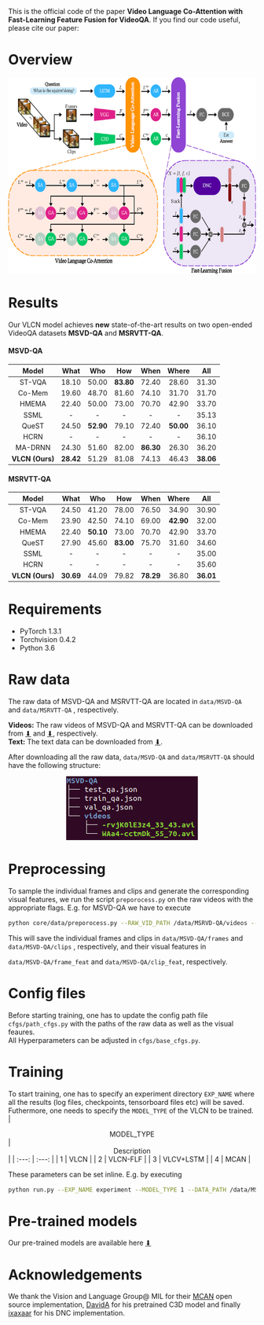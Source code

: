 This is the official code of the paper **Video Language Co-Attention with Fast-Learning Feature Fusion for VideoQA**.
If you find our code useful, please cite our paper:

# Overview
<p align="center"><img src="assets/overview_project_one.png" alt="drawing" width="600" height="400"/></p>

# Results 
Our VLCN model achieves **new** state-of-the-art results on two open-ended VideoQA datasets **MSVD-QA** and **MSRVTT-QA**.
#### MSVD-QA
| <center>Model</center> | <center>What</center> | <center>Who</center> | <center>How</center> | <center>When</center> | <center>Where</center> | <center>All</center> |
| :---: | :---: | :---: | :---: | :---: | :---: | :---: |
|  ST-VQA | 18.10 | 50.00 | **83.80** | 72.40 | 28.60 | 31.30 |
|  Co-Mem | 19.60 | 48.70 | 81.60 | 74.10 | 31.70 | 31.70 |
|  HMEMA  | 22.40 | 50.00 | 73.00 | 70.70 | 42.90 | 33.70 |
|  SSML   | - | - | - | - | - | 35.13 |
|  QueST   | 24.50 | **52.90** | 79.10 | 72.40 | **50.00** | 36.10 |
|  HCRN   | - | - | - | - | - | 36.10 |
|  MA-DRNN   | 24.30 | 51.60 | 82.00 | **86.30** | 26.30 | 36.20 |
|  **VLCN (Ours)**   | **28.42** | 51.29 | 81.08 | 74.13 | 46.43 | **38.06** |

#### MSRVTT-QA
| <center>Model</center> | <center>What</center> | <center>Who</center> | <center>How</center> | <center>When</center> | <center>Where</center> | <center>All</center> |
| :---: | :---: | :---: | :---: | :---: | :---: | :---: |
|  ST-VQA | 24.50 | 41.20 | 78.00 | 76.50 | 34.90 | 30.90 |
|  Co-Mem | 23.90 | 42.50 | 74.10 | 69.00 | **42.90** | 32.00 |
|  HMEMA  | 22.40 | **50.10** | 73.00 | 70.70 | 42.90 | 33.70 |
|  QueST   | 27.90 | 45.60 | **83.00** | 75.70 | 31.60 | 34.60 |
|  SSML   | - | - | - | - | - | 35.00 |
|  HCRN   | - | - | - | - | - | 35.60 |
|  **VLCN (Ours)**   | **30.69** | 44.09 | 79.82 | **78.29** | 36.80 | **36.01** |

# Requirements 
- PyTorch 1.3.1<br/>
- Torchvision 0.4.2<br/>
- Python 3.6

# Raw data
The raw data of MSVD-QA and MSRVTT-QA are located in 
``
data/MSVD-QA
``
and 
``
data/MSRVTT-QA
``
, respectively.<br/>

**Videos:** The raw videos of MSVD-QA and MSRVTT-QA can be downloaded from [⬇](https://www.cs.utexas.edu/users/ml/clamp/videoDescription/) and [⬇](https://www.mediafire.com/folder/h14iarbs62e7p/shared), respectively.<br/>
**Text:** The text data can be downloaded from [⬇](https://github.com/xudejing/video-question-answering).<br/>

After downloading all the raw data, ``
data/MSVD-QA
``
and 
``
data/MSRVTT-QA
``
should have the following structure:
<p align="center"><img src="assets/structure.png" alt="PHP Terminal style set text color" /></p>

# Preprocessing
To sample the individual frames and clips and generate the corresponding visual features, we run the script 
``
preporocess.py
``
on the raw videos with the appropriate flags. E.g. for MSVD-QA we have to execute
```bash
python core/data/preporocess.py --RAW_VID_PATH /data/MSRVD-QA/videos --C3D_PATH path_to_pretrained_c3d
```
This will save the individual frames and clips in 
``
data/MSVD-QA/frames
``
and 
``
data/MSVD-QA/clips
``
, respectively, and their visual features in 

``
data/MSVD-QA/frame_feat
``
and 
``
data/MSVD-QA/clip_feat
``, respectively.

# Config files
Before starting training, one has to update the config path file
``
cfgs/path_cfgs.py
``
with the paths of the raw data as well as the visual feaures.<br/>
All Hyperparameters can be adjusted in 
``
cfgs/base_cfgs.py
``.

# Training
To start training, one has to specify an experiment directory
``
EXP_NAME
``
where all the results (log files, checkpoints, tensorboard files etc) will be saved. Futhermore, one needs to specify the
``
MODEL_TYPE
`` 
of the VLCN to be trained.
| <center>MODEL_TYPE</center> | <center>Description</center> |
| :---: | :---: |
|  1 | VLCN      |
|  2 | VLCN-FLF  |
|  3 | VLCV+LSTM |
|  4 | MCAN      |

These parameters can be set inline. E.g. by executing
```bash
python run.py --EXP_NAME experiment --MODEL_TYPE 1 --DATA_PATH /data/MSRVD-QA --GPU 1 --SEED 42
```
# Pre-trained models
Our pre-trained models are available here [⬇](https://drive.google.com/drive/folders/172yj4iUkF1U1WOPdA5KuKOTQXkgzFEzS)

# Acknowledgements
We thank the Vision and Language Group@ MIL for their [MCAN](https://github.com/MILVLG/mcan-vqa) open source implementation, [DavidA](https://github.com/DavideA/c3d-pytorch/blob/master/C3D_model.py) for his pretrained C3D model and finally [ixaxaar](https://github.com/ixaxaar/pytorch-dnc) for his DNC implementation.
